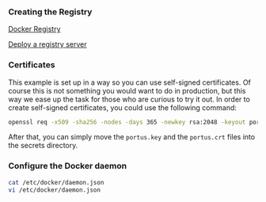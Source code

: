 

### Creating the Registry

[Docker Registry](https://docs.docker.com/registry/)

[Deploy a registry server](https://docs.docker.com/registry/deploying/)

### Certificates

This example is set up in a way so you can use self-signed certificates. Of
course this is not something you would want to do in production, but this way we
ease up the task for those who are curious to try it out.
In order to create self-signed certificates, you could use the following command:

```bash
openssl req -x509 -sha256 -nodes -days 365 -newkey rsa:2048 -keyout portus.key -out portus.crt
```

After that, you can simply move the ``portus.key`` and the ``portus.crt`` files
into the secrets directory.

### Configure the Docker daemon

```sh
cat /etc/docker/daemon.json
vi /etc/docker/daemon.json
```
